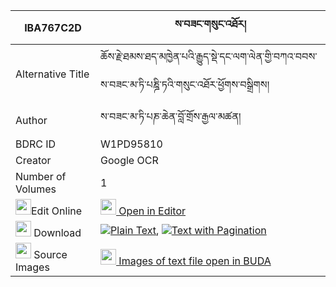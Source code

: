 |IBA767C2D|ས་བཟང་གསུང་འཐོར། 
| --- | --- 
|Alternative Title |ཆོས་རྗེ་ཐམས་ཐད་མཁྱེན་པའི་རྒྱུད་སྡེ་དང་ལག་ལེན་གྱི་བཀའ་བབས་ས་བཟང་མ་ཏི་པཎྜི་ཏའི་གསུང་འཐོར་ཕྱོགས་བསྒྲིགས།
|Author| ས་བཟང་མ་ཏི་པཎ་ཆེན་བློ་གྲོས་རྒྱལ་མཚན།
|BDRC ID | W1PD95810
|Creator | Google OCR
|Number of Volumes| 1
|<img width="25" src="https://img.icons8.com/color/25/000000/edit-property.png">Edit Online| [<img width="25" src="https://avatars.githubusercontent.com/u/45091458?s=200&v=4"> Open in Editor](http://editor.openpecha.org/IBA767C2D)
|<img width="25" src="https://img.icons8.com/fluent/48/000000/download-2.png"/>  Download | [![](https://img.icons8.com/color/20/000000/txt.png)Plain Text](https://github.com/Openpecha/IBA767C2D/releases/download/v1/sazang_sung_tor_plain_IBA767C2D.zip), [![](https://img.icons8.com/color/20/000000/txt.png)Text with Pagination](https://github.com/Openpecha/IBA767C2D/releases/download/v1/sazang_sung_tor_pages_IBA767C2D.zip)
|<img width="25" src="https://img.icons8.com/plasticine/100/000000/pictures-folder.png"/>  Source Images | [<img width="25" src="https://library.bdrc.io/icons/BUDA-small.svg"> Images of text file open in BUDA](https://library.bdrc.io/show/bdr:W1PD95810)